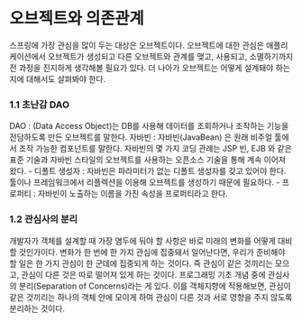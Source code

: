 # 오브젝트와 의존관계
스프링에 가장 관심을 많이 두는 대상은 오브젝트이다. 오브젝트에 대한 관심은 애플리케이션에서 오브젝트가 생성되고 다른 오브젝트와 관계를 맺고, 사용되고, 소멸하기까지 전 과정을 진지하게 생각해볼 필요가 있다. 더 나아가 오브젝트는 어떻게 설계돼야 하는지에 대해서도 살펴봐야 한다.

### 1.1 초난감 DAO
DAO : (Data Access Object)는 DB를 사용해 데이터를 조회하거나 조작하는 기능을 전담하도록 만든 오브젝트를 말한다.
자바빈 : 자바빈(JavaBean) 은 원래 비주얼 툴에서 조작 가능한 컴포넌트를 말한다. 자바빈의 몇 가지 코딩 관례는 JSP 빈, EJB 와 같은 표준 기술과 자바빈 스타일의 오브젝트를 사용하는 오픈소스 기술을 통해 계속 이어져 왔다.
	- 디폴트 생성자 : 자바빈은 파라미터가 없는 디폴트 생성자를 갖고 있어야 한다. 툴이나 프레임워크에서 리플렉션을 이용해 오브젝트를 생성하기 때문에 필요하다.
	- 프로퍼티 : 자바빈이 노출하는 이름을 가진 속성을 프로퍼티라고 한다.
	
### 1.2 관심사의 분리
개발자가 객체를 설계할 때 가장 염두에 둬야 할 사항은 바로 미래의 변화를 어떻게 대비할 것인가이다. 변화가 한 번에 한 가지 관심에 집중돼서 일어난다면, 우리가 준비해야 할 일은 한 가지 관심이 한 군데에 집중되게 하는 것이다. 즉 관심이 같은 것끼리는 모으고, 관심이 다른 것은 따로 떨어져 있게 하는 것이다. 프로그래밍 기초 개념 중에 관심사의 분리(Separation of Concerns)라는 게 있다. 이를 객체지향에 적용해보면, 관심이 같은 것끼리는 하나의 객체 안에 모이게 하여 관심이 다른 것과 서로 영향을 주지 않도록 분리하는 것이다.